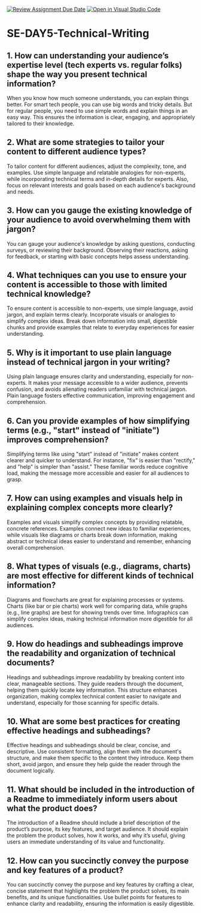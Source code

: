 [![Review Assignment Due Date](https://classroom.github.com/assets/deadline-readme-button-22041afd0340ce965d47ae6ef1cefeee28c7c493a6346c4f15d667ab976d596c.svg)](https://classroom.github.com/a/zsAR-pyY)
[![Open in Visual Studio Code](https://classroom.github.com/assets/open-in-vscode-2e0aaae1b6195c2367325f4f02e2d04e9abb55f0b24a779b69b11b9e10269abc.svg)](https://classroom.github.com/online_ide?assignment_repo_id=16255977&assignment_repo_type=AssignmentRepo)
# SE-DAY5-Technical-Writing
## 1. How can understanding your audience’s expertise level (tech experts vs. regular folks) shape the way you present technical information?
When you know how much someone understands, you can explain things better. For smart tech people, you can use big words and tricky details. But for regular people, you need to use simple words and explain things in an easy way. This ensures the information is clear, engaging, and appropriately tailored to their knowledge.

## 2. What are some strategies to tailor your content to different audience types?
To tailor content for different audiences, adjust the complexity, tone, and examples. Use simple language and relatable analogies for non-experts, while incorporating technical terms and in-depth details for experts. Also, focus on relevant interests and goals based on each audience's background and needs.

## 3. How can you gauge the existing knowledge of your audience to avoid overwhelming them with jargon?
You can gauge your audience's knowledge by asking questions, conducting surveys, or reviewing their background. Observing their reactions, asking for feedback, or starting with basic concepts helps assess understanding.

## 4. What techniques can you use to ensure your content is accessible to those with limited technical knowledge?
To ensure content is accessible to non-experts, use simple language, avoid jargon, and explain terms clearly. Incorporate visuals or analogies to simplify complex ideas. Break down information into small, digestible chunks and provide examples that relate to everyday experiences for easier understanding.

## 5. Why is it important to use plain language instead of technical jargon in your writing?
Using plain language ensures clarity and understanding, especially for non-experts. It makes your message accessible to a wider audience, prevents confusion, and avoids alienating readers unfamiliar with technical jargon. Plain language fosters effective communication, improving engagement and comprehension.

## 6. Can you provide examples of how simplifying terms (e.g., "start" instead of "initiate") improves comprehension?
Simplifying terms like using "start" instead of "initiate" makes content clearer and quicker to understand. For instance, "fix" is easier than "rectify," and "help" is simpler than "assist." These familiar words reduce cognitive load, making the message more accessible and easier for all audiences to grasp.

## 7. How can using examples and visuals help in explaining complex concepts more clearly?
Examples and visuals simplify complex concepts by providing relatable, concrete references. Examples connect new ideas to familiar experiences, while visuals like diagrams or charts break down information, making abstract or technical ideas easier to understand and remember, enhancing overall comprehension.

## 8. What types of visuals (e.g., diagrams, charts) are most effective for different kinds of technical information?
Diagrams and flowcharts are great for explaining processes or systems. Charts (like bar or pie charts) work well for comparing data, while graphs (e.g., line graphs) are best for showing trends over time. Infographics can simplify complex ideas, making technical information more digestible for all audiences.

## 9. How do headings and subheadings improve the readability and organization of technical documents?
Headings and subheadings improve readability by breaking content into clear, manageable sections. They guide readers through the document, helping them quickly locate key information. This structure enhances organization, making complex technical content easier to navigate and understand, especially for those scanning for specific details.

## 10. What are some best practices for creating effective headings and subheadings?
Effective headings and subheadings should be clear, concise, and descriptive. Use consistent formatting, align them with the document's structure, and make them specific to the content they introduce. Keep them short, avoid jargon, and ensure they help guide the reader through the document logically.

## 11. What should be included in the introduction of a Readme to immediately inform users about what the product does?
The introduction of a Readme should include a brief description of the product’s purpose, its key features, and target audience. It should explain the problem the product solves, how it works, and why it’s useful, giving users an immediate understanding of its value and functionality.

## 12. How can you succinctly convey the purpose and key features of a product?
You can succinctly convey the purpose and key features by crafting a clear, concise statement that highlights the problem the product solves, its main benefits, and its unique functionalities. Use bullet points for features to enhance clarity and readability, ensuring the information is easily digestible.


